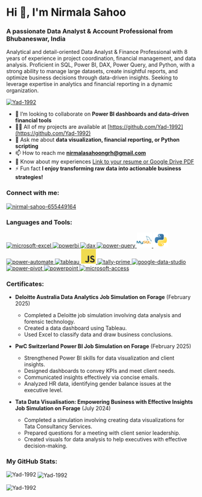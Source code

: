 # Hi 👋, I'm Nirmala Sahoo

### A passionate Data Analyst & Account Professional from Bhubaneswar, India

Analytical and detail-oriented Data Analyst & Finance Professional with 8 years of experience in project coordination, financial management, and data analysis. Proficient in SQL, Power BI, DAX, Power Query, and Python, with a strong ability to manage large datasets, create insightful reports, and optimize business decisions through data-driven insights. Seeking to leverage expertise in analytics and financial reporting in a dynamic organization.

<p align="left"> <a href="https://github.com/ryo-ma/github-profile-trophy"><img src="https://github-profile-trophy.vercel.app/?username=Yad-1992&theme=onedark" alt="Yad-1992" /></a> </p>

- 👯 I’m looking to collaborate on **Power BI dashboards and data-driven financial tools**
- 👨‍💻 All of my projects are available at [https://github.com/Yad-1992](https://github.com/Yad-1992)
- 💬 Ask me about **data visualization, financial reporting, or Python scripting**
- 📫 How to reach me **nirmalasahoongrh@gmail.com**
- 📄 Know about my experiences [Link to your resume or Google Drive PDF](https://your-resume-link.com)
- ⚡ Fun fact **I enjoy transforming raw data into actionable business strategies!**

### Connect with me:
<p align="left">
<a href="https://linkedin.com/in/nirmal-sahoo-655449164" target="blank"><img align="center" src="https://raw.githubusercontent.com/rahuldkjain/github-profile-readme-generator/master/src/images/icons/Social/linked-in-alt.svg" alt="nirmal-sahoo-655449164" height="30" width="40" /></a>
</p>

### Languages and Tools:
<p align="left">
  <a href="https://www.microsoft.com/en-us/microsoft-365/excel" target="_blank" rel="noreferrer"> <img src="https://upload.wikimedia.org/wikipedia/commons/3/34/Microsoft_Office_Excel_%282019%E2%80%93present%29.svg" alt="microsoft-excel" width="40" height="40"/> </a>
  <a href="https://powerbi.microsoft.com/" target="_blank" rel="noreferrer"> <img src="https://www.vectorlogo.zone/logos/microsoft_powerbi/microsoft_powerbi-icon.svg" alt="powerbi" width="40" height="40"/> </a>
  <a href="https://learn.microsoft.com/en-us/dax/" target="_blank" rel="noreferrer"> <img src="https://www.vectorlogo.zone/logos/microsoft_powerbi/microsoft_powerbi-icon.svg" alt="dax" width="40" height="40"/> </a>
  <a href="https://docs.microsoft.com/en-us/power-query/" target="_blank" rel="noreferrer"> <img src="https://raw.githubusercontent.com/microsoft/PowerBI-Icons/main/SVG/PowerQuery.svg" alt="power-query" width="40" height="40"/> </a>
  <a href="https://www.mysql.com/" target="_blank" rel="noreferrer"> <img src="https://raw.githubusercontent.com/devicons/devicon/master/icons/mysql/mysql-original-wordmark.svg" alt="sql" width="40" height="40"/> </a>
  <a href="https://www.python.org" target="_blank" rel="noreferrer"> <img src="https://raw.githubusercontent.com/devicons/devicon/master/icons/python/python-original.svg" alt="python" width="40" height="40"/> </a>
  <a href="https://powerautomate.microsoft.com/" target="_blank" rel="noreferrer"> <img src="https://upload.wikimedia.org/wikipedia/commons/9/9d/Microsoft_Power_Automate.svg" alt="power-automate" width="40" height="40"/> </a>
  <a href="https://www.tableau.com/" target="_blank" rel="noreferrer"> <img src="https://raw.githubusercontent.com/devicons/devicon/master/icons/tableau/tableau-original.svg" alt="tableau" width="40" height="40"/> </a>
  <a href="https://developer.mozilla.org/en-US/docs/Web/JavaScript" target="_blank" rel="noreferrer"> <img src="https://raw.githubusercontent.com/devicons/devicon/master/icons/javascript/javascript-original.svg" alt="javascript" width="40" height="40"/> </a>
  <a href="https://tallysolutions.com/" target="_blank" rel="noreferrer"> <img src="https://tallysolutions.com/wp-content/uploads/2020/10/tally-prime-logo.svg" alt="tally-prime" width="40" height="40"/> </a>
  <a href="https://datastudio.google.com/" target="_blank" rel="noreferrer"> <img src="https://www.svgrepo.com/download/353809/google-data-studio.svg" alt="google-data-studio" width="40" height="40"/> </a>
  <a href="https://www.microsoft.com/en-us/microsoft-365/excel/power-pivot-overview" target="_blank" rel="noreferrer"> <img src="https://raw.githubusercontent.com/microsoft/PowerBI-Icons/main/SVG/PowerPivot.svg" alt="power-pivot" width="40" height="40"/> </a>
  <a href="https://www.microsoft.com/en-us/microsoft-365/powerpoint" target="_blank" rel="noreferrer"> <img src="https://upload.wikimedia.org/wikipedia/commons/0/0d/Microsoft_Office_PowerPoint_%282019%E2%80%93present%29.svg" alt="powerpoint" width="40" height="40"/> </a>
  <a href="https://www.microsoft.com/en-us/microsoft-365/access" target="_blank" rel="noreferrer"> <img src="https://upload.wikimedia.org/wikipedia/commons/3/3b/Microsoft_Office_Access_%282019-present%29.svg" alt="microsoft-access" width="40" height="40"/> </a>
</p>

### Certificates:
- **Deloitte Australia Data Analytics Job Simulation on Forage** (February 2025)  
  - Completed a Deloitte job simulation involving data analysis and forensic technology.  
  - Created a data dashboard using Tableau.  
  - Used Excel to classify data and draw business conclusions.

- **PwC Switzerland Power BI Job Simulation on Forage** (February 2025)  
  - Strengthened Power BI skills for data visualization and client insights.  
  - Designed dashboards to convey KPIs and meet client needs.  
  - Communicated insights effectively via concise emails.  
  - Analyzed HR data, identifying gender balance issues at the executive level.

- **Tata Data Visualisation: Empowering Business with Effective Insights Job Simulation on Forage** (July 2024)  
  - Completed a simulation involving creating data visualizations for Tata Consultancy Services.  
  - Prepared questions for a meeting with client senior leadership.  
  - Created visuals for data analysis to help executives with effective decision-making.

### My GitHub Stats:
<p><img align="left" src="https://github-readme-stats.vercel.app/api/top-langs?username=Yad-1992&show_icons=true&theme=dark&locale=en&layout=compact" alt="Yad-1992" /></p>

<p>&nbsp;<img align="center" src="https://github-readme-stats.vercel.app/api?username=Yad-1992&show_icons=true&theme=dark&locale=en" alt="Yad-1992" /></p>

<p><img align="center" src="https://github-readme-streak-stats.herokuapp.com/?user=Yad-1992&theme=dark" alt="Yad-1992" /></p>
